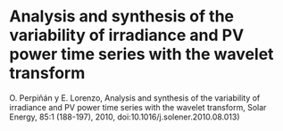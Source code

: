 Analysis and synthesis of the variability of irradiance and PV power time series with the wavelet transform
============

O. Perpiñán y E. Lorenzo, Analysis and synthesis of the variability of irradiance and PV power time series with the wavelet transform, Solar Energy, 85:1 (188-197), 2010, doi:10.1016/j.solener.2010.08.013)